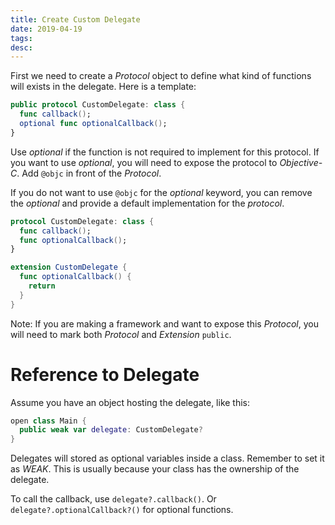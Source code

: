 ```yaml
---
title: Create Custom Delegate
date: 2019-04-19
tags:
desc:
---
```


First we need to create a *Protocol* object to define what kind of functions will exists in the delegate. Here is a template:
<!--more-->

```swift
public protocol CustomDelegate: class {
  func callback();
  optional func optionalCallback();
}
```

Use *optional* if the function is not required to implement for this protocol. If you want to use *optional*, you will need to expose the protocol to *Objective-C*. Add `@objc` in front of the *Protocol*.

If you do not want to use `@objc` for the *optional* keyword, you can remove the *optional* and provide a default implementation for the *protocol*.

```swift
protocol CustomDelegate: class {
  func callback();
  func optionalCallback();
}

extension CustomDelegate {
  func optionalCallback() {
    return
  }
}
```

Note: If you are making a framework and want to expose this *Protocol*, you will need to mark both *Protocol* and *Extension* `public`.

# Reference to Delegate
Assume you have an object hosting the delegate, like this:

```swift
open class Main {
  public weak var delegate: CustomDelegate?
}
```

Delegates will stored as optional variables inside a class. Remember to set it as *WEAK*. This is usually because your class has the ownership of the delegate.

To call the callback, use `delegate?.callback()`. Or `delegate?.optionalCallback?()` for optional functions.
